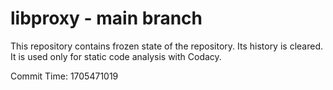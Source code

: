 # libproxy - main branch

This repository contains frozen state of the repository.
Its history is cleared. It is used only for static code
analysis with Codacy.

Commit Time: 1705471019